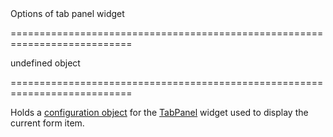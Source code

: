 <!--**
/*-------------------------------------------
    Auto-generated file. Do not modify.
-------------------------------------------

**-->
<!--d-->Options of tab panel widget<!--/d-->
===========================================================================
<!--default-->undefined<!--/default-->
<!--type-->object<!--/type-->
===========================================================================

<!--shortDescription-->
Holds a [configuration object](/Documentation/ApiReference/UI_Widgets/dxTabPanel/Configuration/) for the [TabPanel](/Documentation/ApiReference/UI_Widgets/dxTabPanel/) widget used to display the current form item.
<!--/shortDescription-->

<!--fullDescription-->

<!--/fullDescription-->